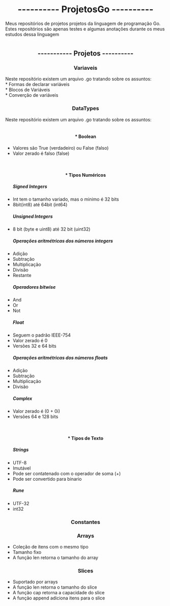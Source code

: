 # <h1 align ='center'>---------- ProjetosGo ---------- </h1>
Meus repositórios de projetos projetos da linguagem de programação Go.
Estes repositórios são apenas testes e algumas anotações durante os meus estudos dessa linguagem
#
<h2 align='center'> ----------- Projetos ---------- </h2>

<!------------VARIÁVEIS------------>
<h3 align='center'> Variaveis </h3>
Neste repositório existem um arquivo .go tratando sobre os assuntos:
<br> * Formas de declarar variáveis
<br> * Blocos de Variáveis
<br> * Converção de variáveis

<!------------DATATYPES------------>
<h3 align='center'> DataTypes </h3>
Neste repositório existem um arquivo .go tratando sobre os assuntos: <br>
<!------Boolean------>
<br> <h4 align='center'> * Boolean </h4>
  <ul>
    <li> Valores são True (verdadeiro) ou False (falso) </li>
    <li> Valor zerado é falso (false)             </li>
  </ul>
<!------Tipos Numéricos-------->
<br> <h4 align='center'> * Tipos Numéricos </h4>

  <!--Signed Integers-->
  <ul> <h5> Signed Integers </h4>
    <li> Int tem o tamanho variado, mas o minimo é 32 bits  </li>
    <li> 8bit(int8) até 64bit (int64)                       </li>
  </ul>
  
  <!--Unsigned Integers-->
  <ul> <h5> Unsigned Integers </h4>
    <li> 8 bit (byte e uint8) até 32 bit (uint32) </li>
  </ul>
  <ul> <h5> Operações aritmétricas dos números integers </h4>
    <li> Adição         </li>
    <li> Subtração      </li>
    <li> Multiplicação  </li>
    <li> Divisão        </li>
    <li> Restante       </li>
  </ul>
  
  <!--Bitwise-->
  <ul> <h5> Operadores bitwise </h4>
    <li> And  </li>
    <li> Or   </li>
    <li> Not  </li>
  </ul>
  
  <!--Float-->
  <ul> <h5> Float </h4>
    <li> Seguem o padrão IEEE-754 </li>
    <li> Valor zerado é 0         </li>
    <li> Versões 32 e 64 bits     </li>
  </ul>
    <ul> <h5> Operações aritmétricas dos números floats </h4>
    <li> Adição         </li>
    <li> Subtração      </li>
    <li> Multiplicação  </li>
    <li> Divisão        </li>
  </ul>
  
  <!--Complex-->
  <ul> <h5> Complex </h4>
    <li> Valor zerado é (0 + 0i)  </li>
    <li> Versões 64 e 128 bits    </li>
  </ul>
 
  <!--Tipos de texto-->
  <br> <h4 align='center'> * Tipos de Texto </h4>
    <ul> <h5> Strings </h4>
      <li> UTF-8                                            </li>
      <li> Imutável                                         </li>
      <li> Pode ser contatenado com o operador de soma (+)  </li>
      <li> Pode ser convertido para binario                 </li>
    </ul>
    <ul> <h5> Rune </h4>
      <li> UTF-32 </li>
      <li> int32  </li>
    </ul>
    
<!------------Constantes------------>
<h3 align='center'> Constantes </h3>

<!----------Arrays---------->
<h3 align='center'> Arrays </h3>
  <ul>
    <li> Coleção de itens com o mesmo tipo        </li>
    <li> Tamanho fixo                             </li>
    <li> A função len retorna o tamanho do array  </li>
  </ul>
  
  <!----------Slices---------->
  <h3 align='center'> Slices </h3>
  <ul>
    <li> Suportado por arrays                         </li>
    <li> A função len retorna o tamanho do slice      </li>
    <li> A função cap retorna a capacidade do slice   </li>
    <li> A função append adiciona itens para o slice  </li>
  </ul>
